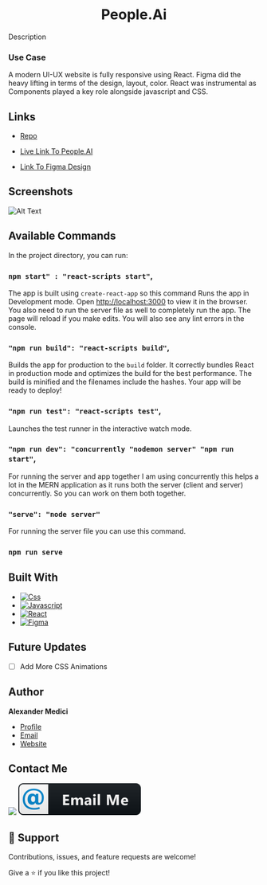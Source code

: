 
<h1 align="center">People.Ai<project-name></h1>

<p align="left">Description</p>
 

<h3 align="left">
Use Case<project-name></h3>
A modern UI-UX website is fully responsive using React. Figma did the heavy lifting in terms of the design, layout, color. React was instrumental as Components played a key role alongside javascript and CSS. 
 <project-description></p>

## Links

- [Repo](https://github.com/AlexanderMedici/Blog-Site "<Blog_Site> Repo")

- [Live Link To People.AI](<https://blog-site-ai.netlify.app/> "Live View")
 - [Link To Figma Design](<https://www.figma.com/file/e1ijvWy1VYrLlmzMfgCQgR/People.AI?node-id=0%3A1> "Live Figma")


## Screenshots
![Alt Text](https://media.giphy.com/media/McUMA43hJpRbW78y0T/giphy.gif)

## Available Commands

In the project directory, you can run:

### `npm start" : "react-scripts start"`,

The app is built using `create-react-app` so this command Runs the app in Development mode. Open [http://localhost:3000](http://localhost:3000) to view it in the browser. You also need to run the server file as well to completely run the app. The page will reload if you make edits.
You will also see any lint errors in the console.

### `"npm run build": "react-scripts build"`,

Builds the app for production to the `build` folder. It correctly bundles React in production mode and optimizes the build for the best performance. The build is minified and the filenames include the hashes. Your app will be ready to deploy!

### `"npm run test": "react-scripts test"`,

Launches the test runner in the interactive watch mode.

### `"npm run dev": "concurrently "nodemon server" "npm run start"`,

For running the server and app together I am using concurrently this helps a lot in the MERN application as it runs both the server (client and server) concurrently. So you can work on them both together.

### `"serve": "node server"`

For running the server file you can use this command.

### `npm run serve`

## Built With

- <a href="https://devdocs.io/css/"><img src="https://img.shields.io/badge/Css-Made with-white?labelColor=green&style=for-the-badge&link=https://devdocs.io/css/" alt="Css" /></a>
- <a href="https://developer.mozilla.org/en-US/docs/Web/javascript"><img src="https://img.shields.io/badge/Javascript-Made with-white?labelColor=green&style=for-the-badge&link=https://developer.mozilla.org/en-US/docs/Web/javascript" alt="Javascript" /></a>
- <a href="https://reactjs.org/"><img src="https://img.shields.io/badge/React-Made with-white?labelColor=green&style=for-the-badge&link=https://reactjs.org/" alt="React" /></a>
- <a href="https://www.figma.com/file/e1ijvWy1VYrLlmzMfgCQgR/People.AI?node-id=0%3A15"><img src="https://img.shields.io/badge/Figma-Made with-white?labelColor=green&style=for-the-badge&link=https://www.figma.com/file/e1ijvWy1VYrLlmzMfgCQgR/People.AI?node-id=0%3A15" alt="Figma" /></a>

 

## Future Updates

- [ ] Add More CSS Animations


## Author

**Alexander Medici**

- [Profile](https://github.com/AlexanderMedici "Alexander")
- [Email](mailto:contactimedici@gmail.com?subject=Hi "Hi!")
- [Website]("Welcome")

 
## Contact Me

<a href="https://www.linkedin.com/in/https://www.linkedin.com/in/alexmedici/"><img src="https://img.shields.io/badge/LinkedIn-0077B5?style=for-the-badge&logo=linkedin&logoColor=white" /></a>  <a href="mailto:contactimedici@gmail.com"><img src=https://raw.githubusercontent.com/johnturner4004/readme-generator/master/src/components/assets/images/email_me_button_icon_151852.svg /></a>
## 🤝 Support

Contributions, issues, and feature requests are welcome!

Give a ⭐️ if you like this project!

